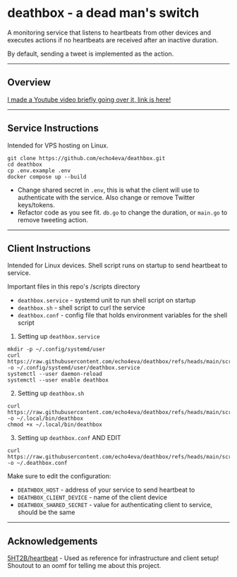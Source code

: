 # deathbox - a dead man's switch

A monitoring service that listens to heartbeats from other devices and executes actions if no heartbeats are received after an inactive duration.

By default, sending a tweet is implemented as the action.

---

## Overview

[I made a Youtube video briefly going over it, link is here!](https://youtu.be/bqxi47tGdRE)

---

## Service Instructions

Intended for VPS hosting on Linux.

```shell
git clone https://github.com/echo4eva/deathbox.git
cd deathbox
cp .env.example .env
docker compose up --build
```

- Change shared secret in `.env`, this is what the client will use to authenticate with the service. Also change or remove Twitter keys/tokens.
- Refactor code as you see fit. `db.go` to change the duration, or `main.go` to remove tweeting action.

---

## Client Instructions

Intended for Linux devices. Shell script runs on startup to send heartbeat to service.

Important files in this repo's /scripts directory
- `deathbox.service` - systemd unit to run shell script on startup
- `deathbox.sh` - shell script to curl the service
- `deathbox.conf` - config file that holds environment variables for the shell script


1. Setting up `deathbox.service`
```shell
mkdir -p ~/.config/systemd/user
curl https://raw.githubusercontent.com/echo4eva/deathbox/refs/heads/main/scripts/deathbox.service -o ~/.config/systemd/user/deathbox.service
systemctl --user daemon-reload
systemctl --user enable deathbox
```

2. Setting up `deathbox.sh`
```shell
curl https://raw.githubusercontent.com/echo4eva/deathbox/refs/heads/main/scripts/deathbox.sh -o ~/.local/bin/deathbox
chmod +x ~/.local/bin/deathbox
```

3. Setting up `deathbox.conf` AND EDIT
```shell
curl https://raw.githubusercontent.com/echo4eva/deathbox/refs/heads/main/scripts/.deathbox.conf -o ~/.deathbox.conf
```

Make sure to edit the configuration:
- `DEATHBOX_HOST` - address of your service to send heartbeat to
- `DEATHBOX_CLIENT_DEVICE` - name of the client device
- `DEATHBOX_SHARED_SECRET` - value for authenticating client to service, should be the same

---

## Acknowledgements

[5HT2B/heartbeat](https://github.com/5HT2B/heartbeat) - Used as reference for infrastructure and client setup! Shoutout to an oomf for telling me about this project.
